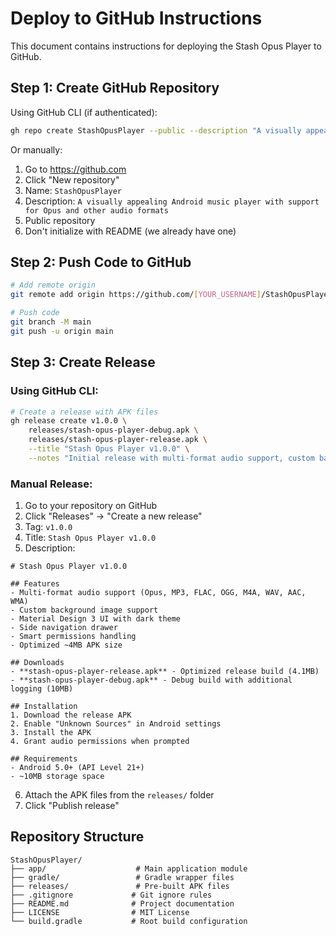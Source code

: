 # Deploy to GitHub Instructions

This document contains instructions for deploying the Stash Opus Player to GitHub.

## Step 1: Create GitHub Repository

Using GitHub CLI (if authenticated):
```bash
gh repo create StashOpusPlayer --public --description "A visually appealing Android music player with support for Opus and other audio formats"
```

Or manually:
1. Go to https://github.com
2. Click "New repository"
3. Name: `StashOpusPlayer`
4. Description: `A visually appealing Android music player with support for Opus and other audio formats`
5. Public repository
6. Don't initialize with README (we already have one)

## Step 2: Push Code to GitHub

```bash
# Add remote origin
git remote add origin https://github.com/[YOUR_USERNAME]/StashOpusPlayer.git

# Push code
git branch -M main
git push -u origin main
```

## Step 3: Create Release

### Using GitHub CLI:
```bash
# Create a release with APK files
gh release create v1.0.0 \
    releases/stash-opus-player-debug.apk \
    releases/stash-opus-player-release.apk \
    --title "Stash Opus Player v1.0.0" \
    --notes "Initial release with multi-format audio support, custom backgrounds, and Material Design 3 UI"
```

### Manual Release:
1. Go to your repository on GitHub
2. Click "Releases" → "Create a new release"
3. Tag: `v1.0.0`
4. Title: `Stash Opus Player v1.0.0`
5. Description:
```
# Stash Opus Player v1.0.0

## Features
- Multi-format audio support (Opus, MP3, FLAC, OGG, M4A, WAV, AAC, WMA)
- Custom background image support
- Material Design 3 UI with dark theme
- Side navigation drawer
- Smart permissions handling
- Optimized ~4MB APK size

## Downloads
- **stash-opus-player-release.apk** - Optimized release build (4.1MB)
- **stash-opus-player-debug.apk** - Debug build with additional logging (10MB)

## Installation
1. Download the release APK
2. Enable "Unknown Sources" in Android settings
3. Install the APK
4. Grant audio permissions when prompted

## Requirements
- Android 5.0+ (API Level 21+)
- ~10MB storage space
```
6. Attach the APK files from the `releases/` folder
7. Click "Publish release"

## Repository Structure
```
StashOpusPlayer/
├── app/                    # Main application module
├── gradle/                 # Gradle wrapper files
├── releases/               # Pre-built APK files
├── .gitignore             # Git ignore rules
├── README.md              # Project documentation
├── LICENSE                # MIT License
└── build.gradle           # Root build configuration
```

